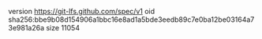 version https://git-lfs.github.com/spec/v1
oid sha256:bbe9b08d154906a1bbc16e8ad1a5bde3eedb89c7e0ba12be03164a73e981a26a
size 11054

